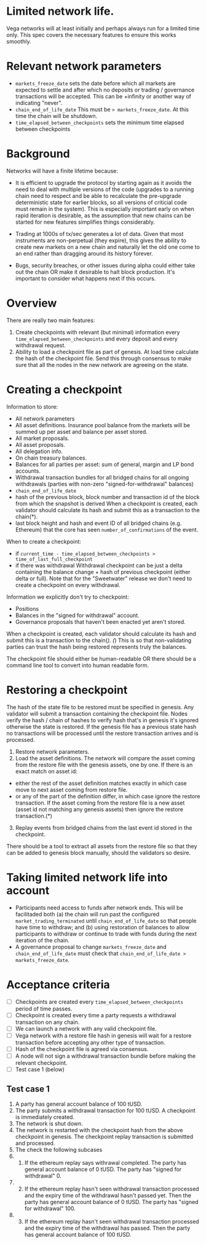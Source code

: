 # Limited network life.

Vega networks will at least initially and perhaps always run for a limited time only. 
This spec covers the necessary features to ensure this works smoothly.

# Relevant network parameters
- `markets_freeze_date` sets the date before which all markets are expected to settle and after which no deposits or trading / governance transactions will be accepted. This can be +infinity or another way of indicating "never". 
- `chain_end_of_life_date` This must be `> markets_freeze_date`. At this time the chain will be shutdown.  
- `time_elapsed_between_checkpoints` sets the minimum time elapsed between checkpoints


# Background

Networks will have a finite lifetime because:

- It is efficient to upgrade the protocol by starting again as it avoids the need to deal with multiple versions of the code (upgrades to a running chain need to respect and be able to recalculate the pre-upgrade deterministic state for earlier blocks, so all versions of criticial code must remain in the system). 
This is especially important early on when rapid iteration is desirable, as the assumption that new chains can be started for new features simplifies things considerably.

- Trading at 1000s of tx/sec generates a lot of data. Given that most instruments are non-perpetual (they expire), this gives the ability to create new markets on a new chain and naturally let the old one come to an end rather than dragging around its history forever.

- Bugs, security breaches, or other issues during alpha could either take out the chain OR make it desirable to halt block production. It's important to consider what happens next if this occurs.

# Overview
There are really two main features:
1. Create checkpoints with relevant (but minimal) information every `time_elapsed_between_checkpoints` and every deposit and every withdrawal request.
1. Ability to load a checkpoint file as part of genesis. 
At load time calculate the hash of the checkpoint file. Send this through consensus to make sure that all the nodes in the new network are agreeing on the state.

# Creating a checkpoint
Information to store:
- All network parameters
- All asset definitions. Insurance pool balance from the markets will be summed up per asset and balance per asset stored. 
- All market proposals.
- All asset proposals.
- All delegation info.
- On chain treasury balances.
- Balances for all parties per asset: sum of general, margin and LP bond accounts. 
- Withdrawal transaction bundles for all bridged chains for all ongoing withdrawals (parties with non-zero "signed-for-withdrawal" balances)
- `chain_end_of_life_date`
- hash of the previous block, block number and transaction id of the block from which the snapshot is derived
When a checkpoint is created, each validator should calculate its hash and submit this as a transaction to the chain(*). 
- last block height and hash and event ID of all bridged chains (e.g. Ethereum) that the core has seen `number_of_confirmations` of the event. 

When to create a checkpoint:
- if `current_time - time_elapsed_between_checkpoints > time_of_last_full_checkpoint`
- if there was withdrawal 
Withdrawal checkpoint can be just a delta containing the balance change + hash of previous checkpoint (either delta or full). Note that for the "Sweetwater" release we don't need to create a checkpoint on every withdrawal.

Information we explicitly don't try to checkpoint:
- Positions
- Balances in the "signed for withdrawal" account. 
- Governance proposals that haven't been enacted yet aren't stored.

When a checkpoint is created, each validator should calculate its hash and submit this is a transaction to the chain(*). 
(*) This is so that non-validating parties can trust the hash being restored represents truly the balances. 

The checkpoint file should either be human-readable OR there should be a command line tool to convert into human readable form. 

# Restoring a checkpoint
The hash of the state file to be restored must be specified in genesis. 
Any validator will submit a transaction containing the checkpoint file. Nodes verify the hash / chain of hashes to verify hash that's in genesis it's ignored otherwise the state is restored. 
If the genesis file has a previous state hash no transactions will be processed until the restore transaction arrives and is processed. 

1. Restore network parameters. 
2. Load the asset definitions. 
The network will compare the asset coming from the restore file with the genesis assets, one by one. 
If there is an exact match on asset id:
- either the rest of the asset definition matches exactly in which case move to next asset coming from restore file. 
- or any of the part of the definition differ, in which case ignore the restore transaction. 
If the asset coming from the restore file is a new asset (asset id not matching any genesis assets) then ignore the restore transaction.(*) 

3. Replay events from bridged chains from the last event id stored in the checkpoint.

There should be a tool to extract all assets from the restore file so that they can be added to genesis block manually, should the validators so desire.

# Taking limited network life into account 
- Participants need access to funds after network ends. This will be facilitaded both 
(a) the chain will run past the configured `market_trading_terminated` until `chain_end_of_life_date` so that people have time to withdraw; and 
(b) using restoration of balances to allow participants to withdraw or continue to trade with funds during the next iteration of the chain.
- A governance proposal to change `markets_freeze_date` and `chain_end_of_life_date` must check that `chain_end_of_life_date > markets_freeze_date`.

# Acceptance criteria

- [ ] Checkpoints are created every `time_elapsed_between_checkpoints` period of time passes. 
- [ ] Checkpoint is created every time a party requests a withdrawal transaction on any chain.
- [ ] We can launch a network with any valid checkpoint file. 
- [ ] Vega network with a restore file hash in genesis will wait for a restore transaction before accepting any other type of transaction.
- [ ] Hash of the checkpoint file is agreed via consensus.
- [ ] A node will not sign a withdrawal transaction bundle before making the relevant checkpoint.
- [ ] Test case 1 (below)

## Test case 1
1. A party has general account balance of 100 tUSD. 
2. The party submits a withdrawal transaction for 100 tUSD. A checkpoint is immediately created. 
3. The network is shut down. 
4. The network is restarted with the checkpoint hash from the above checkpoint in genesis. The checkpoint replay transaction is submitted and processed.
5. The check the following subcases
6. 1. If the ethereum replay says withrawal completed. The party has general account balance of 0 tUSD. The party has "signed for withdrawal" 0.
6. 2. If the ethereum replay hasn't seen withdrawal transaction processed and the expiry time of the withdrawal hasn't passed yet. Then the party has general account balance of 0 tUSD. The party has "signed for withdrawal" 100.
6. 3. If the ethereum replay hasn't seen withdrawal transaction processed and the expiry time of the withdrawal has passed. Then the party has general account balance of 100 tUSD. 
 
